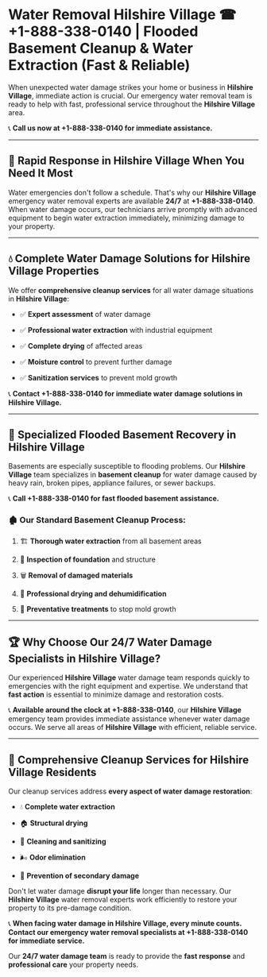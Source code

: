 # Water Removal Hilshire Village ☎ +1-888-338-0140 | Flooded Basement Cleanup & Water Extraction (Fast & Reliable)

When unexpected water damage strikes your home or business in **Hilshire Village**, immediate action is crucial. Our emergency water removal team is ready to help with fast, professional service throughout the **Hilshire Village** area. 

📞 **Call us now at +1-888-338-0140 for immediate assistance.**
---
## 🚀 Rapid Response in Hilshire Village When You Need It Most
Water emergencies don't follow a schedule. That's why our **Hilshire Village** emergency water removal experts are available **24/7** at **+1-888-338-0140**. When water damage occurs, our technicians arrive promptly with advanced equipment to begin water extraction immediately, minimizing damage to your property.
---
## 💧 Complete Water Damage Solutions for Hilshire Village Properties
We offer **comprehensive cleanup services** for all water damage situations in **Hilshire Village**:
- ✅ **Expert assessment** of water damage  
- ✅ **Professional water extraction** with industrial equipment  
- ✅ **Complete drying** of affected areas  
- ✅ **Moisture control** to prevent further damage  
- ✅ **Sanitization services** to prevent mold growth  
📞 **Contact +1-888-338-0140 for immediate water damage solutions in Hilshire Village.**
---
## 🌊 Specialized Flooded Basement Recovery in Hilshire Village
Basements are especially susceptible to flooding problems. Our **Hilshire Village** team specializes in **basement cleanup** for water damage caused by heavy rain, broken pipes, appliance failures, or sewer backups. 
📞 **Call +1-888-338-0140 for fast flooded basement assistance.**
### 🏚️ Our Standard Basement Cleanup Process:
1. 🏗️ **Thorough water extraction** from all basement areas  
2. 🔎 **Inspection of foundation** and structure  
3. 🗑️ **Removal of damaged materials**  
4. 💨 **Professional drying and dehumidification**  
5. 🚫 **Preventative treatments** to stop mold growth  
---
## 🏆 Why Choose Our 24/7 Water Damage Specialists in Hilshire Village?
Our experienced **Hilshire Village** water damage team responds quickly to emergencies with the right equipment and expertise. We understand that **fast action** is essential to minimize damage and restoration costs.
📞 **Available around the clock at +1-888-338-0140**, our **Hilshire Village** emergency team provides immediate assistance whenever water damage occurs. We serve all areas of **Hilshire Village** with efficient, reliable service.
---
## 🧹 Comprehensive Cleanup Services for Hilshire Village Residents
Our cleanup services address **every aspect of water damage restoration**:
- 💧 **Complete water extraction**  
- 🏠 **Structural drying**  
- 🧼 **Cleaning and sanitizing**  
- 🌬️ **Odor elimination**  
- 🚫 **Prevention of secondary damage**  
Don't let water damage **disrupt your life** longer than necessary. Our **Hilshire Village** water removal experts work efficiently to restore your property to its pre-damage condition.
📞 **When facing water damage in Hilshire Village, every minute counts. Contact our emergency water removal specialists at +1-888-338-0140 for immediate service.**
Our **24/7 water damage team** is ready to provide the **fast response** and **professional care** your property needs.
